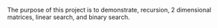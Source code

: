 The purpose of this project is to demonstrate, recursion, 2 dimensional matrices, linear search, and binary search.
